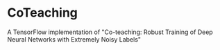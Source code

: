 # CoTeaching
A TensorFlow implementation of "Co-teaching: Robust Training of Deep Neural Networks with Extremely Noisy Labels"
